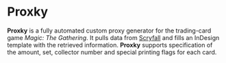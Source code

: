 # Proxky

**Proxky** is a fully automated custom proxy generator for the trading-card game *Magic: The Gathering*.
It pulls data from [Scryfall](https://scryfall.com/) and fills an InDesign template with the retrieved information.
**Proxky** supports specification of the amount, set, collector number and special printing flags for each card.

